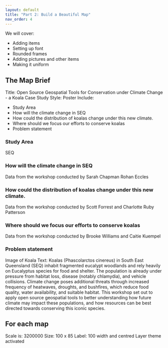 ```yaml
---
layout: default
title: "Part 2: Build a Beautiful Map"
nav_order: 4
---
```


We will cover:

- Adding items
- Setting up font
- Rounded frames
- Adding pictures and other items
- Making it uniform

## The Map Brief
Title: Open Source Geospatial Tools for Conservation under Climate Change - a Koala Case Study
Style: Poster
Include: 

- Study Area
- How will the climate change in SEQ
- How could the distribution of koalas change under this new climate. 
- Where should we focus our efforts to conserve koalas
- Problem statement

### Study Area
SEQ 

### How will the climate change in SEQ
Data from the workshop conducted by Sarah Chapman Rohan Eccles

### How could the distribution of koalas change under this new climate. 
Data from the workshop conducted by Scott Forrest and Charlotte Ruby Patterson

### Where should we focus our efforts to conserve koalas
Data from the workshop conducted by Brooke Williams and Caitie Kuempel 

### Problem statement
Image of Koala
Text:
Koalas (Phascolarctos cinereus) in South East Queensland (SEQ) inhabit fragmented eucalypt woodlands and rely heavily on Eucalyptus species for food and shelter. The population is already under pressure from habitat loss, disease (notably chlamydia), and vehicle collisions. Climate change poses additional threats through increased frequency of heatwaves, droughts, and bushfires, which reduce food quality, water availability, and suitable habitat. This workshop set out to apply open source geospatial tools to better understanding how future climate may impact these populations, and how resources can be best directed towards conserving this iconic species. 

## For each map
Scale is: 3200000
Size: 100 x 85
Label: 100 width and centred
Layer theme activated


